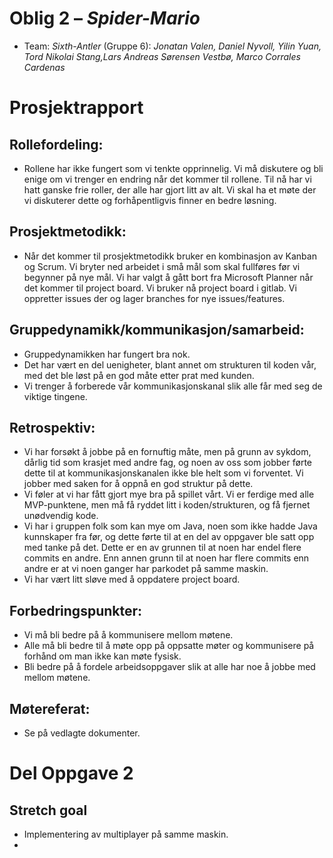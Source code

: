 # Oblig 2 – *Spider-Mario*

* Team: *Sixth-Antler* (Gruppe 6): *Jonatan Valen, Daniel Nyvoll, Yilin Yuan, Tord Nikolai Stang,Lars Andreas Sørensen Vestbø, Marco Corrales Cardenas*

# Prosjektrapport

## Rollefordeling:
- Rollene har ikke fungert som vi tenkte opprinnelig. Vi må diskutere og bli enige om vi trenger en endring når det kommer til rollene. Til nå har vi hatt ganske frie roller, der alle har gjort litt av alt. Vi skal ha et møte der vi diskuterer dette og forhåpentligvis finner en bedre løsning.

## Prosjektmetodikk:
- Når det kommer til prosjektmetodikk bruker en kombinasjon av Kanban og Scrum. Vi bryter ned arbeidet i små mål som skal fullføres før vi begynner på nye mål. Vi har valgt å gått bort fra Microsoft Planner når det kommer til project board. Vi bruker nå project board i gitlab. Vi oppretter issues der og lager branches for nye issues/features.

## Gruppedynamikk/kommunikasjon/samarbeid:
- Gruppedynamikken har fungert bra nok.
- Det har vært en del uenigheter, blant annet om strukturen til koden vår,  med det ble løst på en god måte etter prat med kunden. 
- Vi trenger å forberede vår kommunikasjonskanal slik alle får med seg de viktige tingene.

## Retrospektiv:
- Vi har forsøkt å jobbe på en fornuftig måte, men på grunn av sykdom, dårlig tid som krasjet med andre fag, og noen av oss som jobber førte dette til at kommunikasjonskanalen ikke ble helt som vi forventet. Vi jobber med saken for å oppnå en god struktur på dette.
- Vi føler at vi har fått gjort mye bra på spillet vårt. Vi er ferdige med alle MVP-punktene, men må få ryddet litt i koden/strukturen, og få fjernet unødvendig kode. 
- Vi har i gruppen folk som kan mye om Java, noen som ikke hadde Java kunnskaper fra før, og dette førte til at en del av oppgaver ble satt opp med tanke på det. Dette er en av grunnen til at noen har endel flere commits en andre. Enn annen grunn til at noen har flere commits enn andre er at vi noen ganger har parkodet på samme maskin. 
- Vi har vært litt sløve med å oppdatere project board.

## Forbedringspunkter:
- Vi må bli bedre på å kommunisere mellom møtene.
- Alle må bli bedre til å møte opp på oppsatte møter og kommunisere på forhånd om man ikke kan møte fysisk.
- Bli bedre på å fordele arbeidsoppgaver slik at alle har noe å jobbe med mellom møtene.

## Møtereferat:
- Se på vedlagte dokumenter.

# Del Oppgave 2

## Stretch goal
- Implementering av multiplayer på samme maskin.
- 

